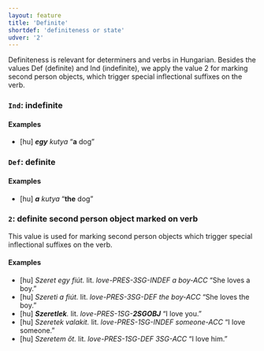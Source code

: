 ```yaml
---
layout: feature
title: 'Definite'
shortdef: 'definiteness or state'
udver: '2'
---
```


Definiteness is relevant for determiners and verbs in Hungarian. Besides the values Def (definite) and Ind (indefinite), we apply the value 2 for marking second person objects, which trigger special inflectional suffixes on the verb.

### <a name="Ind">`Ind`</a>: indefinite

#### Examples

* [hu] _<b>egy</b> kutya_ “<b>a</b> dog”

### <a name="Def">`Def`</a>: definite

#### Examples

* [hu] _<b>a</b> kutya_ “<b>the</b> dog”

### <a name="2">`2`</a>: definite second person object marked on verb

This value is used for marking second person objects which trigger special inflectional suffixes on the verb.

#### Examples

* [hu] _Szeret egy fiút._ lit. _love-PRES-3SG-INDEF a boy-ACC_ “She loves a boy.”
* [hu] _Szereti a fiút._ lit. _love-PRES-3SG-DEF the boy-ACC_ “She loves the boy.”
* [hu] _<b>Szeretlek</b>._ lit. _love-PRES-1SG-<b>2SGOBJ</b>_ “I love you.”
* [hu] _Szeretek valakit._ lit. _love-PRES-1SG-INDEF someone-ACC_ “I love someone.”
* [hu] _Szeretem őt._ lit. _love-PRES-1SG-DEF 3SG-ACC_ “I love him.”

<!-- Interlanguage links updated Čt lis 12 09:43:01 CET 2020 -->
